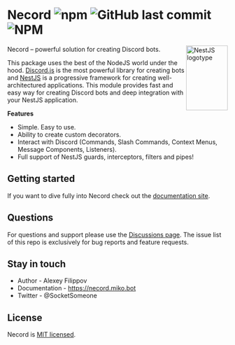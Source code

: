 # Necord ![npm](https://img.shields.io/npm/dm/necord) ![GitHub last commit](https://img.shields.io/github/last-commit/Miko-Team/necord) ![NPM](https://img.shields.io/npm/l/necord)

<img align="right" width="95" height="148" title="NestJS logotype"
src="https://nestjs.com/img/logo-small.svg">

Necord – powerful solution for creating Discord bots.

This package uses the best of the NodeJS world under the hood. [Discord.js](https://github.com/discordjs/discord.js) is the most powerful
library for creating bots and [NestJS](https://github.com/nestjs) is a progressive framework for creating well-architectured applications.
This module provides fast and easy way for creating Discord bots and deep integration with your NestJS application.

**Features**

- Simple. Easy to use.
- Ability to create custom decorators.
- Interact with Discord (Commands, Slash Commands, Context Menus, Message Components, Listeners).
- Full support of NestJS guards, interceptors, filters and pipes!

## Getting started

If you want to dive fully into Necord check out the [documentation site](https://necord.miko.bot).

## Questions

For questions and support please use the [Discussions page](https://github.com/Miko-Team/necord/discussions). The issue list of this repo is
exclusively for bug reports and feature requests.

## Stay in touch

* Author - Alexey Filippov
* Documentation - https://necord.miko.bot
* Twitter - @SocketSomeone

## License

Necord is [MIT licensed](https://github.com/Miko-Team/necord/blob/main/LICENSE).
